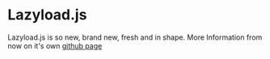 # Lazyload.js #

Lazyload.js is so new, brand new, fresh and in shape. More Information from now on it's own [github page](http://clickalicious.github.com/Lazyload.js/)
